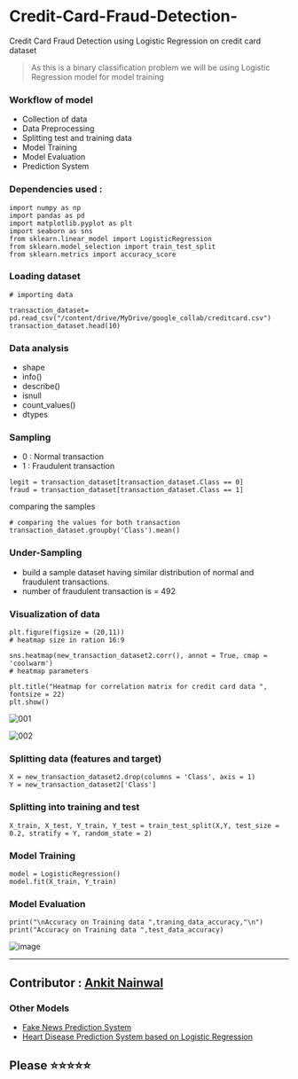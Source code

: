 # Credit-Card-Fraud-Detection-
Credit Card Fraud Detection using Logistic Regression on credit card dataset 



> As this is a binary classification problem we will be using Logistic Regression model for model training 
### Workflow of model 

* Collection of data
* Data Preprocessing
* Splitting test and training data
* Model Training
* Model Evaluation
* Prediction System


### Dependencies used :
```
import numpy as np
import pandas as pd
import matplotlib.pyplot as plt
import seaborn as sns
from sklearn.linear_model import LogisticRegression
from sklearn.model_selection import train_test_split
from sklearn.metrics import accuracy_score
```


### Loading dataset

```
# importing data

transaction_dataset= pd.read_csv("/content/drive/MyDrive/google_collab/creditcard.csv")
transaction_dataset.head(10)
```


### Data analysis 
  * shape
  * info()
  * describe()
  * isnull
  * count_values()
  * dtypes
 
 
### Sampling 
  - 0 : Normal transaction
  - 1 : Fraudulent transaction

```
legit = transaction_dataset[transaction_dataset.Class == 0]
fraud = transaction_dataset[transaction_dataset.Class == 1]
```

comparing the samples
```
# comparing the values for both transaction 
transaction_dataset.groupby('Class').mean()
```


### Under-Sampling 

- build a sample dataset having similar distribution of normal and fraudulent transactions.
- number of fraudulent transaction is = 492


### Visualization of data 

```
plt.figure(figsize = (20,11))
# heatmap size in ration 16:9

sns.heatmap(new_transaction_dataset2.corr(), annot = True, cmap = 'coolwarm')
# heatmap parameters

plt.title("Heatmap for correlation matrix for credit card data ", fontsize = 22)
plt.show()
```

![001](https://user-images.githubusercontent.com/78251168/221812102-c0a87786-fa08-44a6-b7a5-7b8b26d73e87.png)

![002](https://user-images.githubusercontent.com/78251168/221812120-c05a4036-aaca-4f53-8940-158215258f12.png)


### Splitting data (features and target)
```
X = new_transaction_dataset2.drop(columns = 'Class', axis = 1)
Y = new_transaction_dataset2['Class']
```


### Splitting into training and test
```
X_train, X_test, Y_train, Y_test = train_test_split(X,Y, test_size = 0.2, stratify = Y, random_state = 2)
```


### Model Training 
```
model = LogisticRegression()
model.fit(X_train, Y_train)
```


### Model Evaluation 

```
print("\nAccuracy on Training data ",traning_data_accuracy,"\n")
print("Accuracy on Training data ",test_data_accuracy)
```

![image](https://user-images.githubusercontent.com/78251168/221815651-a85aeeaa-863c-4b52-996a-4aee61b61610.png)

<hr>

## Contributor : [Ankit Nainwal](https://github.com/nano-bot01)

### Other Models 
 * [Fake News Prediction System](https://github.com/nano-bot01/Fake-News-Prediction-System-)
 * [Heart Disease Prediction System based on Logistic Regression](https://github.com/nano-bot01/Heart-Disease-Prediction-System-using-Logistic-Regression)

## Please ⭐⭐⭐⭐⭐ 
